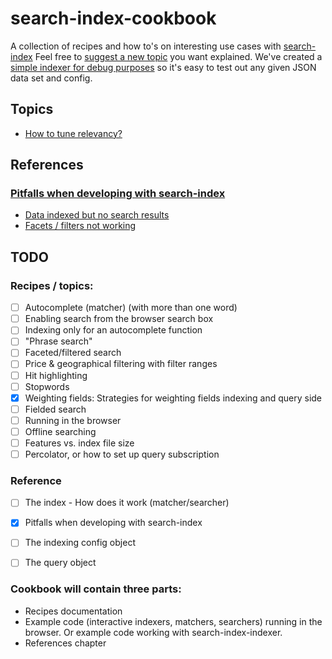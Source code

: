 # search-index-cookbook
A collection of recipes and how to's on interesting use cases with [search-index](https://github.com/fergiemcdowall/search-index)
Feel free to [suggest a new topic](https://github.com/eklem/search-index-cookbook/issues/new) you want explained. We've created a [simple indexer for debug purposes](/eklem/search-index-indexer) so it's easy to test out any given JSON data set and config.

## Topics

- [How to tune relevancy?](doc/topics/field-weighting.md#strategies-for-getting-the-best-documents-on-top-for-any-given-query-term)

## References

### [Pitfalls when developing with search-index](doc/reference/pitfalls.md#pitfalls-when-developing-with-search-index)

- [Data indexed but no search results](doc/reference/pitfalls.md#data-indexed-but-no-search-results)
- [Facets / filters not working](doc/reference/pitfalls.md#facets--filters-not-working)

## TODO
### Recipes / topics:
- [ ] Autocomplete (matcher) (with more than one word)
- [ ] Enabling search from the browser search box
- [ ] Indexing only for an autocomplete function
- [ ] "Phrase search"
- [ ] Faceted/filtered search
- [ ] Price & geographical filtering with filter ranges
- [ ] Hit highlighting
- [ ] Stopwords
- [x] Weighting fields: Strategies for weighting fields indexing and query side
- [ ] Fielded search
- [ ] Running in the browser
- [ ] Offline searching
- [ ] Features vs. index file size
- [ ] Percolator, or how to set up query subscription 

### Reference
- [ ] The index - How does it work (matcher/searcher)
- [x] Pitfalls when developing with search-index
- [ ] The indexing config object
- [ ] The query object


### Cookbook will contain three parts:
- Recipes documentation
- Example code (interactive indexers, matchers, searchers) running in the browser. Or example code working with search-index-indexer.
- References chapter

